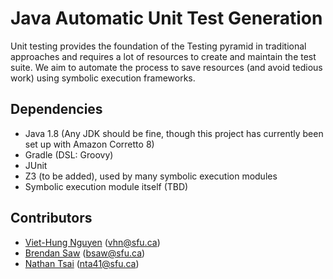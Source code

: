 # Java Automatic Unit Test Generation
Unit testing provides the foundation of the Testing pyramid in 
traditional approaches and requires a lot of resources to create 
and maintain the test suite. We aim to automate the process to 
save resources (and avoid tedious work) using symbolic execution frameworks.
## Dependencies
- Java 1.8 (Any JDK should be fine, 
though this project has currently been set up with Amazon Corretto 8)
- Gradle (DSL: Groovy)
- JUnit
- Z3 (to be added), used by many symbolic execution modules
- Symbolic execution module itself (TBD)

## Contributors
- [Viet-Hung Nguyen](https://github.com/viethung7899) (vhn@sfu.ca)
- [Brendan Saw](https://github.com/brendansaw) (bsaw@sfu.ca)
- [Nathan Tsai](https://github.com/chrishappy) (nta41@sfu.ca)
